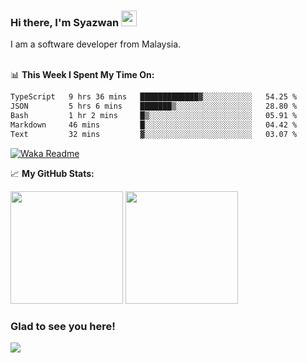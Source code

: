 ### Hi there, I'm Syazwan <img src="https://media.giphy.com/media/hvRJCLFzcasrR4ia7z/giphy.gif" width="25px">
I am a software developer from Malaysia.
<br/><br/>

📊 **This Week I Spent My Time On:**
<!--START_SECTION:waka-->

```txt
TypeScript   9 hrs 36 mins   █████████████▓░░░░░░░░░░░   54.25 %
JSON         5 hrs 6 mins    ███████▒░░░░░░░░░░░░░░░░░   28.80 %
Bash         1 hr 2 mins     █▒░░░░░░░░░░░░░░░░░░░░░░░   05.91 %
Markdown     46 mins         █░░░░░░░░░░░░░░░░░░░░░░░░   04.42 %
Text         32 mins         ▓░░░░░░░░░░░░░░░░░░░░░░░░   03.07 %
```

<!--END_SECTION:waka-->
[![Waka Readme](https://github.com/syazwanz/syazwanz/actions/workflows/wakatime.yml/badge.svg)](https://github.com/syazwanz/syazwanz/actions/workflows/wakatime.yml)

📈 **My GitHub Stats:**

<p>
  <img height="180em" src="https://github-readme-stats.vercel.app/api?username=syazwanz&show_icons=true&hide_border=false&&count_private=true&include_all_commits=true" />
  <img height="180em" src="https://github-readme-stats.vercel.app/api/top-langs/?username=syazwanz&exclude_repo=KNN-Image-Classification&show_icons=true&hide_border=false&layout=compact&langs_count=8"/>
</p>

### Glad to see you here!
![](https://visitor-badge.glitch.me/badge?page_id=syazwanz.syazwanz)
